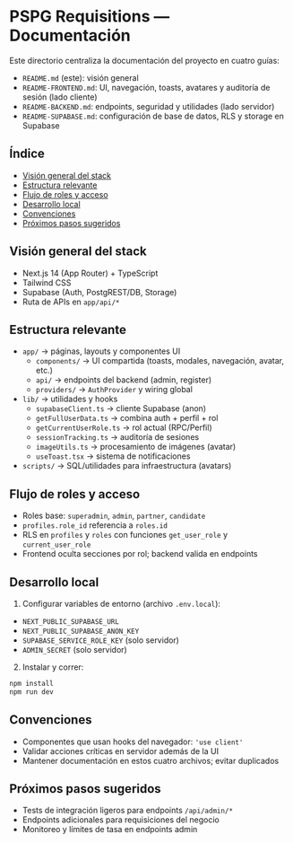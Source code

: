 # PSPG Requisitions — Documentación

Este directorio centraliza la documentación del proyecto en cuatro guías:

- `README.md` (este): visión general
- `README-FRONTEND.md`: UI, navegación, toasts, avatares y auditoría de sesión (lado cliente)
- `README-BACKEND.md`: endpoints, seguridad y utilidades (lado servidor)
- `README-SUPABASE.md`: configuración de base de datos, RLS y storage en Supabase

## Índice

- [Visión general del stack](#visión-general-del-stack)
- [Estructura relevante](#estructura-relevante)
- [Flujo de roles y acceso](#flujo-de-roles-y-acceso)
- [Desarrollo local](#desarrollo-local)
- [Convenciones](#convenciones)
- [Próximos pasos sugeridos](#próximos-pasos-sugeridos)

## Visión general del stack

- Next.js 14 (App Router) + TypeScript
- Tailwind CSS
- Supabase (Auth, PostgREST/DB, Storage)
- Ruta de APIs en `app/api/*`

## Estructura relevante

- `app/` → páginas, layouts y componentes UI
  - `components/` → UI compartida (toasts, modales, navegación, avatar, etc.)
  - `api/` → endpoints del backend (admin, register)
  - `providers/` → `AuthProvider` y wiring global
- `lib/` → utilidades y hooks
  - `supabaseClient.ts` → cliente Supabase (anon)
  - `getFullUserData.ts` → combina auth + perfil + rol
  - `getCurrentUserRole.ts` → rol actual (RPC/Perfil)
  - `sessionTracking.ts` → auditoría de sesiones
  - `imageUtils.ts` → procesamiento de imágenes (avatar)
  - `useToast.tsx` → sistema de notificaciones
- `scripts/` → SQL/utilidades para infraestructura (avatars)

## Flujo de roles y acceso

- Roles base: `superadmin`, `admin`, `partner`, `candidate`
- `profiles.role_id` referencia a `roles.id`
- RLS en `profiles` y `roles` con funciones `get_user_role` y `current_user_role`
- Frontend oculta secciones por rol; backend valida en endpoints

## Desarrollo local

1) Configurar variables de entorno (archivo `.env.local`):
- `NEXT_PUBLIC_SUPABASE_URL`
- `NEXT_PUBLIC_SUPABASE_ANON_KEY`
- `SUPABASE_SERVICE_ROLE_KEY` (solo servidor)
- `ADMIN_SECRET` (solo servidor)

2) Instalar y correr:

```bash
npm install
npm run dev
```

## Convenciones

- Componentes que usan hooks del navegador: `'use client'`
- Validar acciones críticas en servidor además de la UI
- Mantener documentación en estos cuatro archivos; evitar duplicados

## Próximos pasos sugeridos

- Tests de integración ligeros para endpoints `/api/admin/*`
- Endpoints adicionales para requisiciones del negocio
- Monitoreo y límites de tasa en endpoints admin
